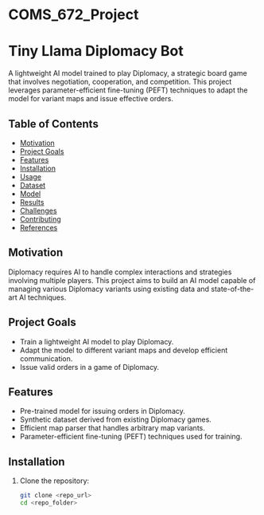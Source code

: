 # COMS_672_Project

# Tiny Llama Diplomacy Bot

A lightweight AI model trained to play Diplomacy, a strategic board game that involves negotiation, cooperation, and competition. This project leverages parameter-efficient fine-tuning (PEFT) techniques to adapt the model for variant maps and issue effective orders.

## Table of Contents

- [Motivation](#motivation)
- [Project Goals](#project-goals)
- [Features](#features)
- [Installation](#installation)
- [Usage](#usage)
- [Dataset](#dataset)
- [Model](#model)
- [Results](#results)
- [Challenges](#challenges)
- [Contributing](#contributing)
- [References](#references)

## Motivation

Diplomacy requires AI to handle complex interactions and strategies involving multiple players. This project aims to build an AI model capable of managing various Diplomacy variants using existing data and state-of-the-art AI techniques.

## Project Goals

- Train a lightweight AI model to play Diplomacy.
- Adapt the model to different variant maps and develop efficient communication.
- Issue valid orders in a game of Diplomacy.

## Features

- Pre-trained model for issuing orders in Diplomacy.
- Synthetic dataset derived from existing Diplomacy games.
- Efficient map parser that handles arbitrary map variants.
- Parameter-efficient fine-tuning (PEFT) techniques used for training.

## Installation

1. Clone the repository:
   ```bash
   git clone <repo_url>
   cd <repo_folder>
